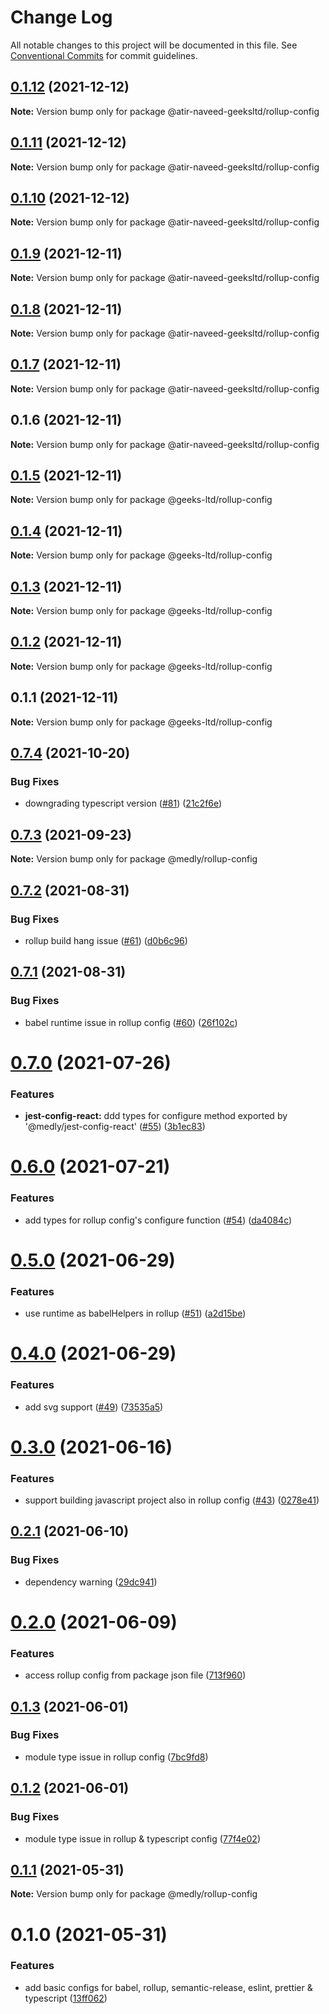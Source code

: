 # Change Log

All notable changes to this project will be documented in this file.
See [Conventional Commits](https://conventionalcommits.org) for commit guidelines.

## [0.1.12](https://github.com/atir-naveed-geeksltd/react-config/compare/@atir-naveed-geeksltd/rollup-config@0.1.11...@atir-naveed-geeksltd/rollup-config@0.1.12) (2021-12-12)

**Note:** Version bump only for package @atir-naveed-geeksltd/rollup-config





## [0.1.11](https://github.com/atir-naveed-geeksltd/react-config/compare/@atir-naveed-geeksltd/rollup-config@0.1.10...@atir-naveed-geeksltd/rollup-config@0.1.11) (2021-12-12)

**Note:** Version bump only for package @atir-naveed-geeksltd/rollup-config





## [0.1.10](https://github.com/atir-naveed-geeksltd/react-config/compare/@atir-naveed-geeksltd/rollup-config@0.1.9...@atir-naveed-geeksltd/rollup-config@0.1.10) (2021-12-12)

**Note:** Version bump only for package @atir-naveed-geeksltd/rollup-config





## [0.1.9](https://github.com/atir-naveed-geeksltd/react-config/compare/@atir-naveed-geeksltd/rollup-config@0.1.8...@atir-naveed-geeksltd/rollup-config@0.1.9) (2021-12-11)

**Note:** Version bump only for package @atir-naveed-geeksltd/rollup-config





## [0.1.8](https://github.com/atir-naveed-geeksltd/react-config/compare/@atir-naveed-geeksltd/rollup-config@0.1.7...@atir-naveed-geeksltd/rollup-config@0.1.8) (2021-12-11)

**Note:** Version bump only for package @atir-naveed-geeksltd/rollup-config





## [0.1.7](https://github.com/atir-naveed-geeksltd/react-config/compare/@atir-naveed-geeksltd/rollup-config@0.1.6...@atir-naveed-geeksltd/rollup-config@0.1.7) (2021-12-11)

**Note:** Version bump only for package @atir-naveed-geeksltd/rollup-config





## 0.1.6 (2021-12-11)

**Note:** Version bump only for package @atir-naveed-geeksltd/rollup-config






## [0.1.5](https://github.com/atir-naveed-geeksltd/react-config/compare/@geeks-ltd/rollup-config@0.1.4...@geeks-ltd/rollup-config@0.1.5) (2021-12-11)

**Note:** Version bump only for package @geeks-ltd/rollup-config





## [0.1.4](https://github.com/atir-naveed-geeksltd/react-config/compare/@geeks-ltd/rollup-config@0.1.3...@geeks-ltd/rollup-config@0.1.4) (2021-12-11)

**Note:** Version bump only for package @geeks-ltd/rollup-config





## [0.1.3](https://github.com/atir-naveed-geeksltd/react-config/compare/@geeks-ltd/rollup-config@0.1.2...@geeks-ltd/rollup-config@0.1.3) (2021-12-11)

**Note:** Version bump only for package @geeks-ltd/rollup-config





## [0.1.2](https://github.com/atir-naveed-geeksltd/react-config/compare/@geeks-ltd/rollup-config@0.1.1...@geeks-ltd/rollup-config@0.1.2) (2021-12-11)

**Note:** Version bump only for package @geeks-ltd/rollup-config





## 0.1.1 (2021-12-11)

**Note:** Version bump only for package @geeks-ltd/rollup-config






## [0.7.4](https://github.com/medly/configs/compare/@medly/rollup-config@0.7.3...@medly/rollup-config@0.7.4) (2021-10-20)


### Bug Fixes

* downgrading typescript version ([#81](https://github.com/medly/configs/issues/81)) ([21c2f6e](https://github.com/medly/configs/commit/21c2f6e646032a46b1c8546cf10156c836cea5f6))





## [0.7.3](https://github.com/medly/configs/compare/@medly/rollup-config@0.7.2...@medly/rollup-config@0.7.3) (2021-09-23)

**Note:** Version bump only for package @medly/rollup-config





## [0.7.2](https://github.com/medly/configs/compare/@medly/rollup-config@0.7.1...@medly/rollup-config@0.7.2) (2021-08-31)


### Bug Fixes

* rollup build hang issue ([#61](https://github.com/medly/configs/issues/61)) ([d0b6c96](https://github.com/medly/configs/commit/d0b6c968396f5c293839b6aabf780ccffbd45cab))





## [0.7.1](https://github.com/medly/configs/compare/@medly/rollup-config@0.7.0...@medly/rollup-config@0.7.1) (2021-08-31)


### Bug Fixes

* babel runtime issue in rollup config ([#60](https://github.com/medly/configs/issues/60)) ([26f102c](https://github.com/medly/configs/commit/26f102c17a4bf89d9dfc2a7af4ed8acdce3e1f2b))





# [0.7.0](https://github.com/medly/configs/compare/@medly/rollup-config@0.6.0...@medly/rollup-config@0.7.0) (2021-07-26)


### Features

* **jest-config-react:** ddd types for configure method exported by '@medly/jest-config-react' ([#55](https://github.com/medly/configs/issues/55)) ([3b1ec83](https://github.com/medly/configs/commit/3b1ec83c981a742d4ae3e3c0186d1d757e2c96b4))





# [0.6.0](https://github.com/medly/configs/compare/@medly/rollup-config@0.5.0...@medly/rollup-config@0.6.0) (2021-07-21)


### Features

* add types for rollup config's configure function ([#54](https://github.com/medly/configs/issues/54)) ([da4084c](https://github.com/medly/configs/commit/da4084c26d477b932dc91896d2c270951536f450))





# [0.5.0](https://github.com/medly/configs/compare/@medly/rollup-config@0.4.0...@medly/rollup-config@0.5.0) (2021-06-29)


### Features

* use runtime as babelHelpers in rollup ([#51](https://github.com/medly/configs/issues/51)) ([a2d15be](https://github.com/medly/configs/commit/a2d15beae794083f1f42c1d397d5937a166d7b86))





# [0.4.0](https://github.com/medly/configs/compare/@medly/rollup-config@0.3.0...@medly/rollup-config@0.4.0) (2021-06-29)


### Features

* add svg support ([#49](https://github.com/medly/configs/issues/49)) ([73535a5](https://github.com/medly/configs/commit/73535a57bcbadf9da59be2dde76efab74d7f02db))





# [0.3.0](https://github.com/medly/configs/compare/@medly/rollup-config@0.2.1...@medly/rollup-config@0.3.0) (2021-06-16)


### Features

* support building javascript project also in rollup config ([#43](https://github.com/medly/configs/issues/43)) ([0278e41](https://github.com/medly/configs/commit/0278e41f45a92001525b3bd85a844e141348f9de))





## [0.2.1](https://github.com/medly/configs/compare/@medly/rollup-config@0.2.0...@medly/rollup-config@0.2.1) (2021-06-10)


### Bug Fixes

* dependency warning ([29dc941](https://github.com/medly/configs/commit/29dc9416844032c6d3680fdbecaa3054af4f31f5))





# [0.2.0](https://github.com/medly/configs/compare/@medly/rollup-config@0.1.3...@medly/rollup-config@0.2.0) (2021-06-09)


### Features

* access rollup config from package json file ([713f960](https://github.com/medly/configs/commit/713f960ff7b63d1b5215d879958d64e0da8e77a4))





## [0.1.3](https://github.com/medly/configs/compare/@medly/rollup-config@0.1.2...@medly/rollup-config@0.1.3) (2021-06-01)


### Bug Fixes

* module type issue in rollup config ([7bc9fd8](https://github.com/medly/configs/commit/7bc9fd8a9d976853b8e4ef5a031432490701de19))





## [0.1.2](https://github.com/medly/configs/compare/@medly/rollup-config@0.1.1...@medly/rollup-config@0.1.2) (2021-06-01)


### Bug Fixes

* module type issue in rollup & typescript config ([77f4e02](https://github.com/medly/configs/commit/77f4e02c6795b32c255cc2633fcd4dacbe0cc36a))





## [0.1.1](https://github.com/medly/configs/compare/@medly/rollup-config@0.1.0...@medly/rollup-config@0.1.1) (2021-05-31)

**Note:** Version bump only for package @medly/rollup-config





# 0.1.0 (2021-05-31)


### Features

* add basic configs for babel, rollup, semantic-release, eslint, prettier & typescript ([13ff062](https://github.com/medly/configs/commit/13ff0623177c58378914d01031328d71504653af))
